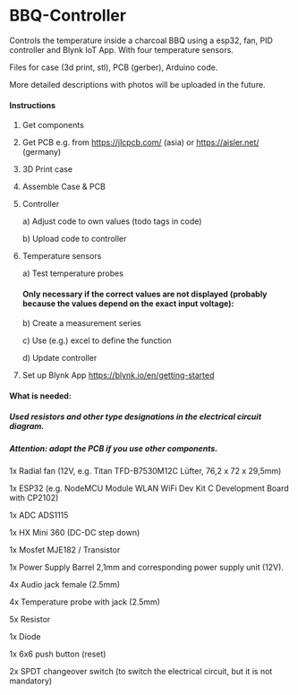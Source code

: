 # BBQ-Controller

Controls the temperature inside a charcoal BBQ using a esp32, fan, PID controller and Blynk IoT App.
With four temperature sensors. 


Files for case (3d print, stl), PCB (gerber), Arduino code.


More detailed descriptions with photos will be uploaded in the future.


#### Instructions

1. Get components

2. Get PCB e.g. from https://jlcpcb.com/ (asia) or https://aisler.net/ (germany)

3. 3D Print case

4. Assemble Case & PCB

5. Controller

    a) Adjust code to own values (todo tags in code)
  
    b) Upload code to controller
    
6. Temperature sensors 

    a) Test temperature probes 
    
    #### Only necessary if the correct values are not displayed (probably because the values depend on the exact input voltage):
    
    b) Create a measurement series
    
    c) Use (e.g.) excel to define the function
    
    d) Update controller
    
7. Set up Blynk App https://blynk.io/en/getting-started


#### What is needed:

##### Used resistors and other type designations in the electrical circuit diagram.

##### Attention: adapt the PCB if you use other components.

1x Radial fan (12V, e.g. Titan TFD-B7530M12C Lüfter, 76,2 x 72 x 29,5mm)

1x ESP32 (e.g. NodeMCU Module WLAN WiFi Dev Kit C Development Board with CP2102)

1x ADC ADS1115

1x HX Mini 360 (DC-DC step down)

1x Mosfet MJE182 / Transistor

1x Power Supply Barrel 2,1mm and corresponding power supply unit (12V).

4x Audio jack female (2.5mm)

4x Temperature probe with jack (2.5mm)

5x Resistor

1x Diode 

1x 6x6 push button (reset)

2x SPDT changeover switch (to switch the electrical circuit, but it is not mandatory)
